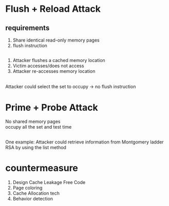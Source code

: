 # Flush + Reload Attack
## requirements
1. Share identical read-only memory pages
2. flush instruction
##
1. Attacker flushes a cached memory location
2. Victim accesses/does not access
3. Attacker re-accesses memory location
<br>
Attacker could select the set to occupy -> no flush instruction

# Prime + Probe Attack
No shared memory pages
<br>
occupy all the set and test time

##
One example: Attacker could retrieve information from Montgomery ladder RSA by using the list method

# countermeasure
1. Design Cache Leakage Free Code
2. Page coloring
3. Cache Allocation tech 
4. Behavior detection
